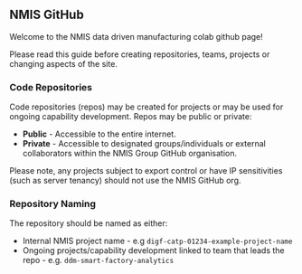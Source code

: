 ## NMIS GitHub
Welcome to the NMIS data driven manufacturing colab github page!

Please read this guide before creating repositories, teams, projects or changing aspects of the site.
### Code Repositories
Code repositories (repos) may be created for projects or may be used for ongoing capability development. Repos may be public or private:

- **Public** - Accessible to the entire internet.
- **Private** - Accessible to designated groups/individuals or external collaborators within the NMIS Group GitHub organisation.

Please note, any projects subject to export control or have IP sensitivities (such as server tenancy) should not use the NMIS GitHub org.

### Repository Naming

The repository should be named as either:
- Internal NMIS project name - e.g `digf-catp-01234-example-project-name`
- Ongoing projects/capability development linked to team that leads the repo - e.g. `ddm-smart-factory-analytics`

